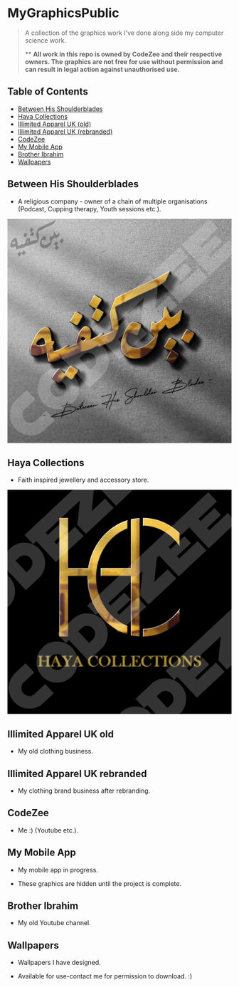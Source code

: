 # MyGraphicsPublic
> A collection of the graphics work I've done along side my computer science work.
>
> ** **All work in this repo is owned by CodeZee and their respective owners. The graphics are not free for use without permission and can result in legal action against unauthorised use.**


## Table of Contents
* [Between His Shoulderblades](#between-his-shoulderblades)
* [Haya Collections](#haya-collections)
* [Illimited Apparel UK (old)](#illimited-apparel-uk-old)
* [Illimited Apparel UK (rebranded)](#illimited-apparel-uk-rebranded)
* [CodeZee](#codezee)
* [My Mobile App](#my-mobile-app)
* [Brother Ibrahim](#brother-ibrahim)
* [Wallpapers](#wallpapers)


## Between His Shoulderblades
- A religious company - owner of a chain of multiple organisations (Podcast, Cupping therapy, Youth sessions etc.).

![ss](./BetweenHisShoulderblades/BetweenHisShoulderbladesLogo.png)

## Haya Collections
- Faith inspired jewellery and accessory store.

![ss](./HayaCollections/HayaCollectionsLogo.png)

## Illimited Apparel UK old
- My old clothing business.


## Illimited Apparel UK rebranded
- My clothing brand business after rebranding.


## CodeZee
- Me :) (Youtube etc.).


## My Mobile App
- My mobile app in progress.

- These graphics are hidden until the project is complete.


## Brother Ibrahim
- My old Youtube channel.


## Wallpapers
- Wallpapers I have designed.

- Available for use-contact me for permission to download. :)
